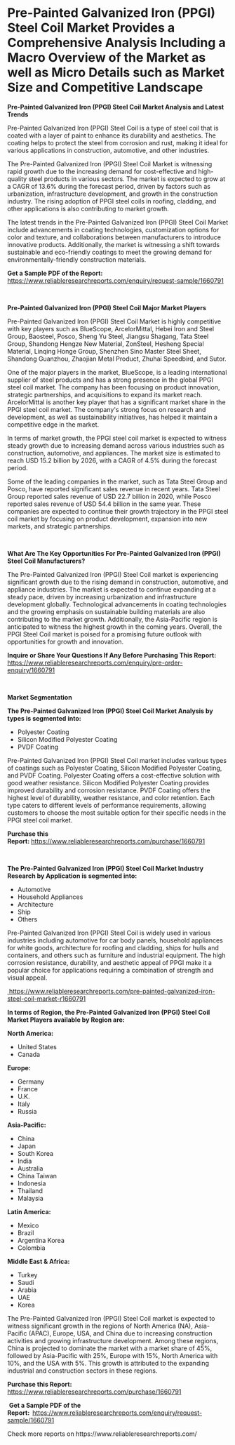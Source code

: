 <p><h1>Pre-Painted Galvanized Iron (PPGI) Steel Coil Market Provides a Comprehensive Analysis Including a Macro Overview of the Market as well as Micro Details such as Market Size and Competitive Landscape</h1></p><p><strong>Pre-Painted Galvanized Iron (PPGI) Steel Coil Market Analysis and Latest Trends</strong></p>
<p><p>Pre-Painted Galvanized Iron (PPGI) Steel Coil is a type of steel coil that is coated with a layer of paint to enhance its durability and aesthetics. The coating helps to protect the steel from corrosion and rust, making it ideal for various applications in construction, automotive, and other industries.</p><p>The Pre-Painted Galvanized Iron (PPGI) Steel Coil Market is witnessing rapid growth due to the increasing demand for cost-effective and high-quality steel products in various sectors. The market is expected to grow at a CAGR of 13.6% during the forecast period, driven by factors such as urbanization, infrastructure development, and growth in the construction industry. The rising adoption of PPGI steel coils in roofing, cladding, and other applications is also contributing to market growth.</p><p>The latest trends in the Pre-Painted Galvanized Iron (PPGI) Steel Coil Market include advancements in coating technologies, customization options for color and texture, and collaborations between manufacturers to introduce innovative products. Additionally, the market is witnessing a shift towards sustainable and eco-friendly coatings to meet the growing demand for environmentally-friendly construction materials.</p></p>
<p><strong>Get a Sample PDF of the Report:&nbsp;</strong> <a href="https://www.reliableresearchreports.com/enquiry/request-sample/1660791">https://www.reliableresearchreports.com/enquiry/request-sample/1660791</a></p>
<p>&nbsp;</p>
<p><strong>Pre-Painted Galvanized Iron (PPGI) Steel Coil Major Market Players</strong></p>
<p><p>Pre-Painted Galvanized Iron (PPGI) Steel Coil Market is highly competitive with key players such as BlueScope, ArcelorMittal, Hebei Iron and Steel Group, Baosteel, Posco, Sheng Yu Steel, Jiangsu Shagang, Tata Steel Group, Shandong Hengze New Material, ZonSteel, Hesheng Special Material, Linqing Honge Group, Shenzhen Sino Master Steel Sheet, Shandong Guanzhou, Zhaojian Metal Product, Zhuhai Speedbird, and Sutor.</p><p>One of the major players in the market, BlueScope, is a leading international supplier of steel products and has a strong presence in the global PPGI steel coil market. The company has been focusing on product innovation, strategic partnerships, and acquisitions to expand its market reach. ArcelorMittal is another key player that has a significant market share in the PPGI steel coil market. The company's strong focus on research and development, as well as sustainability initiatives, has helped it maintain a competitive edge in the market.</p><p>In terms of market growth, the PPGI steel coil market is expected to witness steady growth due to increasing demand across various industries such as construction, automotive, and appliances. The market size is estimated to reach USD 15.2 billion by 2026, with a CAGR of 4.5% during the forecast period.</p><p>Some of the leading companies in the market, such as Tata Steel Group and Posco, have reported significant sales revenue in recent years. Tata Steel Group reported sales revenue of USD 22.7 billion in 2020, while Posco reported sales revenue of USD 54.4 billion in the same year. These companies are expected to continue their growth trajectory in the PPGI steel coil market by focusing on product development, expansion into new markets, and strategic partnerships.</p></p>
<p>&nbsp;</p>
<p><strong>What Are The Key Opportunities For Pre-Painted Galvanized Iron (PPGI) Steel Coil Manufacturers?</strong></p>
<p><p>The Pre-Painted Galvanized Iron (PPGI) Steel Coil market is experiencing significant growth due to the rising demand in construction, automotive, and appliance industries. The market is expected to continue expanding at a steady pace, driven by increasing urbanization and infrastructure development globally. Technological advancements in coating technologies and the growing emphasis on sustainable building materials are also contributing to the market growth. Additionally, the Asia-Pacific region is anticipated to witness the highest growth in the coming years. Overall, the PPGI Steel Coil market is poised for a promising future outlook with opportunities for growth and innovation.</p></p>
<p><strong>Inquire or Share Your Questions If Any Before Purchasing This Report:</strong> <a href="https://www.reliableresearchreports.com/enquiry/pre-order-enquiry/1660791">https://www.reliableresearchreports.com/enquiry/pre-order-enquiry/1660791</a></p>
<p>&nbsp;</p>
<p><strong>Market Segmentation</strong></p>
<p><strong>The Pre-Painted Galvanized Iron (PPGI) Steel Coil Market Analysis by types is segmented into:</strong></p>
<p><ul><li>Polyester Coating</li><li>Silicon Modified Polyester Coating</li><li>PVDF Coating</li></ul></p>
<p><p>Pre-Painted Galvanized Iron (PPGI) Steel Coil market includes various types of coatings such as Polyester Coating, Silicon Modified Polyester Coating, and PVDF Coating. Polyester Coating offers a cost-effective solution with good weather resistance. Silicon Modified Polyester Coating provides improved durability and corrosion resistance. PVDF Coating offers the highest level of durability, weather resistance, and color retention. Each type caters to different levels of performance requirements, allowing customers to choose the most suitable option for their specific needs in the PPGI steel coil market.</p></p>
<p><strong>Purchase this Report:&nbsp;</strong><a href="https://www.reliableresearchreports.com/purchase/1660791">https://www.reliableresearchreports.com/purchase/1660791</a></p>
<p>&nbsp;</p>
<p><strong>The Pre-Painted Galvanized Iron (PPGI) Steel Coil Market Industry Research by Application is segmented into:</strong></p>
<p><ul><li>Automotive</li><li>Household Appliances</li><li>Architecture</li><li>Ship</li><li>Others</li></ul></p>
<p><p>Pre-Painted Galvanized Iron (PPGI) Steel Coil is widely used in various industries including automotive for car body panels, household appliances for white goods, architecture for roofing and cladding, ships for hulls and containers, and others such as furniture and industrial equipment. The high corrosion resistance, durability, and aesthetic appeal of PPGI make it a popular choice for applications requiring a combination of strength and visual appeal.</p></p>
<p><a href="https://www.reliableresearchreports.com/pre-painted-galvanized-iron-steel-coil-market-r1660791">&nbsp;https://www.reliableresearchreports.com/pre-painted-galvanized-iron-steel-coil-market-r1660791</a></p>
<p><strong>In terms of Region, the Pre-Painted Galvanized Iron (PPGI) Steel Coil Market Players available by Region are:</strong></p>
<p>
    <p> <strong> North America: </strong>
        <ul>
            <li>United States</li>
            <li>Canada</li>
        </ul>
        </p> 
    <p> <strong> Europe: </strong>
        <ul>
            <li>Germany</li>
            <li>France</li>
            <li>U.K.</li>
            <li>Italy</li>
            <li>Russia</li>
        </ul>
        </p> 
    <p> <strong> Asia-Pacific: </strong>
        <ul>
            <li>China</li>
            <li>Japan</li>
            <li>South Korea</li>
            <li>India</li>
            <li>Australia</li>
            <li>China Taiwan</li>
            <li>Indonesia</li>
            <li>Thailand</li>
            <li>Malaysia</li>
        </ul>
        </p> 
    <p> <strong> Latin America: </strong>
        <ul>
            <li>Mexico</li>
            <li>Brazil</li>
            <li>Argentina Korea</li>
            <li>Colombia</li>
        </ul>
        </p> 
    <p> <strong> Middle East & Africa: </strong>
        <ul>
            <li>Turkey</li>
            <li>Saudi</li>
            <li>Arabia</li>
            <li>UAE</li>
            <li>Korea</li>
        </ul>
    </p>
    </p>
<p><p>The Pre-Painted Galvanized Iron (PPGI) Steel Coil market is expected to witness significant growth in the regions of North America (NA), Asia-Pacific (APAC), Europe, USA, and China due to increasing construction activities and growing infrastructure development. Among these regions, China is projected to dominate the market with a market share of 45%, followed by Asia-Pacific with 25%, Europe with 15%, North America with 10%, and the USA with 5%. This growth is attributed to the expanding industrial and construction sectors in these regions.</p></p>
<p><strong>Purchase this Report: </strong><a href="https://www.reliableresearchreports.com/purchase/1660791">https://www.reliableresearchreports.com/purchase/1660791</a></p>
<p>&nbsp;<strong>Get a Sample PDF of the Report:&nbsp;&nbsp;</strong><a href="https://www.reliableresearchreports.com/enquiry/request-sample/1660791">https://www.reliableresearchreports.com/enquiry/request-sample/1660791</a></p>
<p><strong></strong></p>
<p>Check more reports on https://www.reliableresearchreports.com/</p>